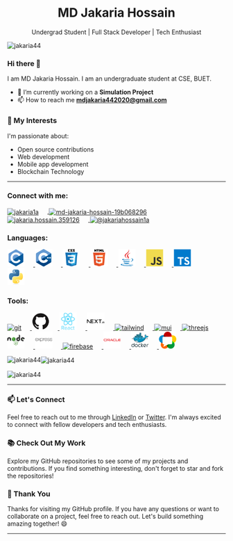 <!-- <p align="center">
  <img src="https://avatars.githubusercontent.com/Jakaria44" alt="MD Jakaria Hossain" width="200">
</p>
-->
<h1 align="center">MD Jakaria Hossain</h1>
<p align="center">
  Undergrad Student | Full Stack Developer | Tech Enthusiast
</p>


<p align="left"> <img src="https://komarev.com/ghpvc/?username=jakaria44&label=Profile%20views&color=0e75b6&style=flat" alt="jakaria44" /> </p>

[//]: # (<p align="left"> <a href="https://github.com/ryo-ma/github-profile-trophy"><img src="https://github-profile-trophy.vercel.app/?username=jakaria44" alt="jakaria44" /></a> </p>)
### Hi there 👋

I am MD Jakaria Hossain. I am an undergraduate student at CSE, BUET.


[//]: # (- 🔭 I’m currently working on [MedCare]&#40;https://github.com/Jakaria44/MedCare&#41;)

- 🌱 I’m currently working on a **Simulation Project**
- 📫 How to reach me **mdjakaria442020@gmail.com**

### 🌱 My Interests

I'm passionate about:

- Open source contributions
- Web development
- Mobile app development
- Blockchain Technology

---

<h3 align="left">Connect with me:</h3>
<p align="left">
  <a href="https://twitter.com/jakaria1a" target="blank">
    <img align="center" src="https://raw.githubusercontent.com/rahuldkjain/github-profile-readme-generator/master/src/images/icons/Social/twitter.svg" alt="jakaria1a" height="30" width="40" style="margin-right: 20px;" />
  </a>
  <a href="https://linkedin.com/in/md-jakaria-hossain-19b068296" target="blank">
    <img align="center" src="https://raw.githubusercontent.com/rahuldkjain/github-profile-readme-generator/master/src/images/icons/Social/linked-in-alt.svg" alt="md-jakaria-hossain-19b068296" height="30" width="40" style="margin-right: 20px;" />
  </a>
  <a href="https://facebook.com/jakaria.hossain.359126" target="blank">
    <img align="center" src="https://raw.githubusercontent.com/rahuldkjain/github-profile-readme-generator/master/src/images/icons/Social/facebook.svg" alt="jakaria.hossain.359126" height="30" width="40" style="margin-right: 20px;" />
  </a>
  <a href="https://www.youtube.com/@jakariahossain1a" target="blank">
    <img align="center" src="https://raw.githubusercontent.com/rahuldkjain/github-profile-readme-generator/master/src/images/icons/Social/youtube.svg" alt="@jakariahossain1a" height="30" width="40" style="margin-right: 20px;" />
  </a>
</p>

<h3 align="left">Languages:</h3>
<p align="left"> 
  <a href="https://www.cprogramming.com/" target="_blank" rel="noreferrer">
    <img src="https://raw.githubusercontent.com/devicons/devicon/master/icons/c/c-original.svg" alt="c" width="40" height="40" style="margin-right: 20px;" />
  </a> 
  <a href="https://www.w3schools.com/cpp/" target="_blank" rel="noreferrer">
    <img src="https://raw.githubusercontent.com/devicons/devicon/master/icons/cplusplus/cplusplus-original.svg" alt="cplusplus" width="40" height="40" style="margin-right: 20px;" />
  </a> 
  <a href="https://www.w3schools.com/css/" target="_blank" rel="noreferrer">
    <img src="https://raw.githubusercontent.com/devicons/devicon/master/icons/css3/css3-original-wordmark.svg" alt="css3" width="40" height="40" style="margin-right: 20px;" />
  </a> 
  <a href="https://www.w3.org/html/" target="_blank" rel="noreferrer">
    <img src="https://raw.githubusercontent.com/devicons/devicon/master/icons/html5/html5-original-wordmark.svg" alt="html5" width="40" height="40" style="margin-right: 20px;" />
  </a> 
  <a href="https://www.java.com" target="_blank" rel="noreferrer">
    <img src="https://raw.githubusercontent.com/devicons/devicon/master/icons/java/java-original.svg" alt="java" width="40" height="40" style="margin-right: 20px;" />
  </a> 
  <a href="https://developer.mozilla.org/en-US/docs/Web/JavaScript" target="_blank" rel="noreferrer">
    <img src="https://raw.githubusercontent.com/devicons/devicon/master/icons/javascript/javascript-original.svg" alt="javascript" width="40" height="40" style="margin-right: 20px;" />
  </a> 
  <a href="https://developer.mozilla.org/en-US/docs/Web/TypeScript" target="_blank" rel="noreferrer">
    <img src="https://raw.githubusercontent.com/devicons/devicon/master/icons/typescript/typescript-original.svg" alt="Typescript" width="40" height="40" style="margin-right: 20px;" />
  </a> 
  <a href="https://www.python.org" target="_blank" rel="noreferrer">
    <img src="https://raw.githubusercontent.com/devicons/devicon/master/icons/python/python-original.svg" alt="python" width="40" height="40" style="margin-right: 20px;" />
  </a>

[//]: # (  <a href="https://soliditylang.org/" target="_blank" rel="noreferrer">)

[//]: # (    <img src="./assets/solidity.svg" alt="solidity" width="40" style="margin-right: 20px;" />)

[//]: # (  </a>)
</p>


<h3 align="left">Tools:</h3>
<p align="left">
  <a href="https://git-scm.com/" target="_blank" rel="noreferrer">
    <img src="https://www.vectorlogo.zone/logos/git-scm/git-scm-icon.svg" alt="git" width="40" height="40" style="margin-right: 20px;" />
  </a>
  <a href="https://github.com/" target="_blank" rel="noreferrer">
    <img src="https://raw.githubusercontent.com/devicons/devicon/master/icons/github/github-original.svg" alt="github" width="40" height="40" style="margin-right: 20px;" />
  </a>
  <a href="https://reactjs.org/" target="_blank" rel="noreferrer">
    <img src="https://raw.githubusercontent.com/devicons/devicon/master/icons/react/react-original-wordmark.svg" alt="react" width="40" height="40" style="margin-right: 20px;" />
  </a>
  <a href="https://nextjs.org/" target="_blank" rel="noreferrer">
    <img src="https://raw.githubusercontent.com/devicons/devicon/master/icons/nextjs/nextjs-original-wordmark.svg" alt="nextjs" width="40" height="40" style="margin-right: 20px;" />
  </a>
  <a href="https://tailwindcss.com/" target="_blank" rel="noreferrer">
    <img src="https://cdn.worldvectorlogo.com/logos/tailwind-css-1.svg" alt="tailwind" width="40" height="40" style="margin-right: 20px;" />
  </a>
  <a href="https://mui.com/" target="_blank" rel="noreferrer">
    <img src="https://cdn.worldvectorlogo.com/logos/material-ui-1.svg" alt="mui" width="40" height="40" style="margin-right: 20px;" />
  </a>
  <a href="https://threejs.org/" target="_blank" rel="noreferrer">
    <img src="https://cdn.worldvectorlogo.com/logos/threejs-1.svg" alt="threejs" width="40" height="40" style="margin-right: 20px;" />
  </a>
  <a href="https://nodejs.org" target="_blank" rel="noreferrer">
    <img src="https://raw.githubusercontent.com/devicons/devicon/master/icons/nodejs/nodejs-original-wordmark.svg" alt="nodejs" width="40" height="40" style="margin-right: 20px;" />
  </a>
  <a href="https://expressjs.com" target="_blank" rel="noreferrer">
    <img src="https://raw.githubusercontent.com/devicons/devicon/master/icons/express/express-original-wordmark.svg" alt="express" width="40" height="40" style="margin-right: 20px;" />
  </a>
  <a href="https://firebase.google.com/" target="_blank" rel="noreferrer">
    <img src="https://www.vectorlogo.zone/logos/firebase/firebase-icon.svg" alt="firebase" width="40" height="40" style="margin-right: 20px;" />
  </a>
  <a href="https://www.oracle.com/" target="_blank" rel="noreferrer">
    <img src="https://raw.githubusercontent.com/devicons/devicon/master/icons/oracle/oracle-original.svg" alt="oracle" width="40" height="40" style="margin-right: 20px;" />
  </a>
  <a href="https://www.docker.com/" target="_blank" rel="noreferrer">
    <img src="https://raw.githubusercontent.com/devicons/devicon/master/icons/docker/docker-original-wordmark.svg" alt="docker" width="40" height="40" style="margin-right: 20px;" />
  </a>
  <a href="https://webrtc.org/" target="_blank" rel="noreferrer">
    <img src="./assets/webrtc.svg" alt="webrtc" width="40" style="margin-right: 20px;" />
  </a>
</p>

<p><img align="left" src="https://github-readme-stats.vercel.app/api/top-langs?username=jakaria44&show_icons=true&locale=en&theme=dark&layout=compact&langs_count=8" alt="jakaria44" /></p>

<p><img align="center" src="https://github-readme-stats.vercel.app/api?username=jakaria44&show_icons=true&locale=en&theme=dark" alt="jakaria44" /></p>
<p><img align="center" src="https://github-readme-streak-stats.herokuapp.com/?user=jakaria44&theme=dark" alt="jakaria44" /></p>


---

### 📫 Let's Connect

Feel free to reach out to me through [LinkedIn](https://www.facebook.com/jakaria.hossain.359126) or [Twitter](https://twitter.com/Jakaria1A). I'm always excited to connect with fellow developers and tech enthusiasts.

### 📚 Check Out My Work

Explore my GitHub repositories to see some of my projects and contributions. If you find something interesting, don't forget to star and fork the repositories!

### 🌟 Thank You

Thanks for visiting my GitHub profile. If you have any questions or want to collaborate on a project, feel free to reach out. Let's build something amazing together! 😄

---


